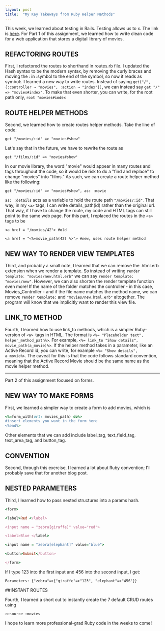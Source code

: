 ```yaml
---
layout: post
title:  "My Key Takeways from Ruby Helper Methods"
---
```


This week, we learned about testing in Rails. Testing allows us to x. The link is [here](https://guides.rubyonrails.org/testing.html). For Part 1 of this assignment, we learned how to write clean code for a web application that stores a digital library of movies. 

## REFACTORING ROUTES

First, I refactored the routes to shorthand in routes.rb file. I updated the Hash syntax to be the modern syntax, by removing the curly braces and moving the : in :symbol to the end of the symbol, so now it reads as symbol:. I learned a new way to write routes. Instead of saying `get("/", {:controller ⇒ "movies", :action ⇒ "index"})`, we can instead say `get "/" => "movies#index"`. To make that even shorter, you can write, for the root path only, `root "movies#index`

## ROUTE HELPER METHODS

Second, we learned how to create routes helper methods. Take the line of code: 

`get "/movies/:id" => "movies#show"`

Let's say that in the future, we have to rewrite the route as

`get "/films/:id" => "movies#show"`

In our movie library, the word "movie" would appear in many routes and tags throughout the code, so it would be risk to do a "find and replace" to change "movies" into "films." As such, we can create a route helper method like the following:

`get "/movies/:id" => "movies#show", as: :movie`

```as: :details``` acts as a variable to hold the route path ```"/movies/:id"```. That way, in my ```<a>``` tags, I can write details_path(id) rather than the original url. That way, if I have to change the route, my code and HTML tags can still point to the same web page. For this part, I replaced the routes in the ```<a>``` tags to be 

`<a href = "/movies/42"> #old`

`<a href = "<%=movie_path(42) %>"> #new, uses route helper method`

## NEW WAY TO RENDER VIEW TEMPLATES

Third, and probably a small note, I learned that we can remove the .html.erb extension when we render a template. So instead of writing `render template: "movies/new.html.erb"` we can say `render template: "movies/new"`. However, we can also shorten the render template function even more! If the name of the folder matches the controller - in this case, Movies_Controller - and if the file name matches the method name, we can remove `render template:` and `"movies/new.html.erb"` altogether. The program will know that we implicitly want to render this view file.

## LINK_TO METHOD

Fourth, I learned how to use link_to methods, which is a simpler Ruby-version of ```<a> ```tags in HTML. The format is `<%= "Placeholder text", helper_method_path%>`. For example, `<%= link_to "Show details", movie_path(a_movie)%>`. If the helper method takes in a parameter, like an Active Record id, you can write, for example `<%= "Show details", a_movie%>`. The caveat for this is that the code follows standard convention, meaning that the Active Record Movie should be the same name as the movie helper method. 

---

Part 2 of this assignment focused on forms. 

## NEW WAY TO MAKE FORMS

First, we learned a simpler way to create a form to add movies, which is 

```ruby
<%=form_with(url: movies_path) do%>
#insert elements you want in the form here
<%end%>
```

Other elements that we can add include label_tag, text_field_tag, text_area_tag, and button_tag. 

## CONVENTION

Second, through this exercise, I learned a lot about Ruby convention; I'll probably save that for another blog post. 

## NESTED PARAMETERS

Third, I learned how to pass nested structures into a params hash. 

```ruby
<form>

<label>Red </label>

<input name = "zebra[giraffe]" value="red">

<label>Blue </label>

<input name = "zebra[elephant]" value="blue">

<button>Submit</button>

</form>
```

If I type 123 into the first input and 456 into the second input, I get:

`Parameters: {"zebra"=>{"giraffe"=>"123", "elephant"=>"456"}}`

##INSTANT ROUTES

Fourth, I learned a short cut to instantly create the 7 default CRUD routes using 

`resource :movies`

I hope to learn more professional-grad Ruby code in the weeks to come!
